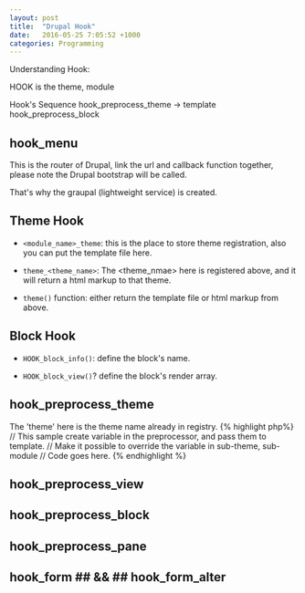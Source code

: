 ```yaml
---
layout: post
title:  "Drupal Hook"
date:   2016-05-25 7:05:52 +1000
categories: Programming
---
```


Understanding Hook:

HOOK is the theme, module

Hook's Sequence
hook_preprocess_theme -> template
hook_preprocess_block

## hook_menu ##

This is the router of Drupal, link the url and callback function together, please note the Drupal bootstrap will be called.

That's why the graupal (lightweight service) is created.

## Theme Hook ##

- `<module_name>_theme`: this is the place to store theme registration, also you can put the template file here.

- `theme_<theme_name>`: The <theme_nmae> here is registered above, and it will return a html markup to that theme.
 
- `theme()` function: either return the template file or html markup from above.

## Block Hook ##

- `HOOK_block_info()`: define the block's name.  

- `HOOK_block_view()`? define the block's render array.

## hook_preprocess_theme ##

The 'theme' here is the theme name already in registry.
{% highlight php%}
   // This sample create variable in the preprocessor, and pass them to template.
   // Make it possible to override the variable in sub-theme, sub-module
   // Code goes here.
{% endhighlight %}

## hook_preprocess_view ##

## hook_preprocess_block ##

## hook_preprocess_pane ##

## hook_form ## && ## hook_form_alter ##
